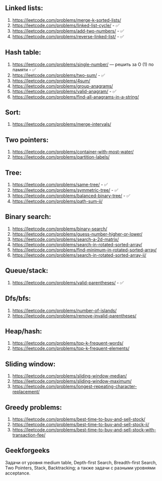 ## Linked lists:
1. https://leetcode.com/problems/merge-k-sorted-lists/
2. https://leetcode.com/problems/linked-list-cycle/ - ✅
3. https://leetcode.com/problems/add-two-numbers/ - ✅
4. https://leetcode.com/problems/reverse-linked-list/ - ✅


## Hash table:
1. https://leetcode.com/problems/single-number/ — решить за O (1) по памяти - ✅
2. https://leetcode.com/problems/two-sum/ - ✅
3. https://leetcode.com/problems/4sum/
4. https://leetcode.com/problems/group-anagrams/
5. https://leetcode.com/problems/valid-anagram/ - ✅
6. https://leetcode.com/problems/find-all-anagrams-in-a-string/


## Sort:
1. https://leetcode.com/problems/merge-intervals/


## Two pointers:
1. https://leetcode.com/problems/container-with-most-water/
2. https://leetcode.com/problems/partition-labels/


## Tree:
1. https://leetcode.com/problems/same-tree/ - ✅
2. https://leetcode.com/problems/symmetric-tree/ - ✅
3. https://leetcode.com/problems/balanced-binary-tree/ - ✅
4. https://leetcode.com/problems/path-sum-ii/


## Binary search:
1. https://leetcode.com/problems/binary-search/
2. https://leetcode.com/problems/guess-number-higher-or-lower/
3. https://leetcode.com/problems/search-a-2d-matrix/
4. https://leetcode.com/problems/search-in-rotated-sorted-array/
5. https://leetcode.com/problems/find-minimum-in-rotated-sorted-array/
6. https://leetcode.com/problems/search-in-rotated-sorted-array-ii/


## Queue/stack:
1. https://leetcode.com/problems/valid-parentheses/ - ✅


## Dfs/bfs:
1. https://leetcode.com/problems/number-of-islands/
1. https://leetcode.com/problems/remove-invalid-parentheses/


## Heap/hash:
1. https://leetcode.com/problems/top-k-frequent-words/
2. https://leetcode.com/problems/top-k-frequent-elements/


## Sliding window:
1. https://leetcode.com/problems/sliding-window-median/
2. https://leetcode.com/problems/sliding-window-maximum/
3. https://leetcode.com/problems/longest-repeating-character-replacement/


## Greedy problems:
1. https://leetcode.com/problems/best-time-to-buy-and-sell-stock/
2. https://leetcode.com/problems/best-time-to-buy-and-sell-stock-ii/
3. https://leetcode.com/problems/best-time-to-buy-and-sell-stock-with-transaction-fee/


## Geekforgeeks
Задачи от уровня medium table, Depth-first Search, Breadth-first Search, Two Pointers, Stack, Backtracking; а также задачи с разными уровнями acceptance.